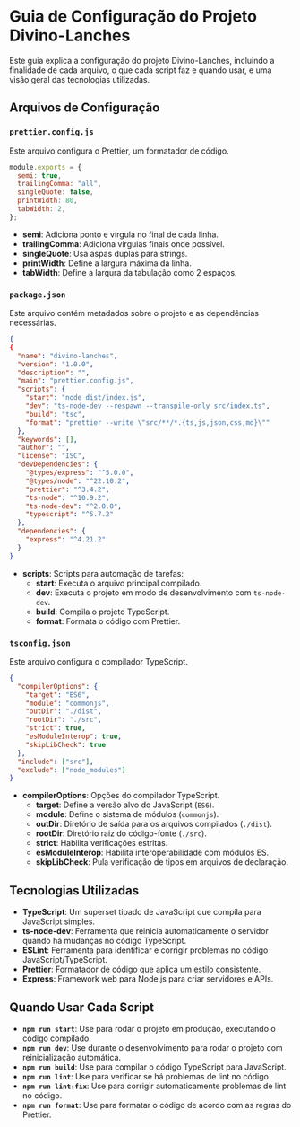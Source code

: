 # Guia de Configuração do Projeto Divino-Lanches

Este guia explica a configuração do projeto Divino-Lanches, incluindo a finalidade de cada arquivo, o que cada script faz e quando usar, e uma visão geral das tecnologias utilizadas.

## Arquivos de Configuração

### `prettier.config.js`

Este arquivo configura o Prettier, um formatador de código.

```javascript
module.exports = {
  semi: true,
  trailingComma: "all",
  singleQuote: false,
  printWidth: 80,
  tabWidth: 2,
};
```

- **semi**: Adiciona ponto e vírgula no final de cada linha.
- **trailingComma**: Adiciona vírgulas finais onde possível.
- **singleQuote**: Usa aspas duplas para strings.
- **printWidth**: Define a largura máxima da linha.
- **tabWidth**: Define a largura da tabulação como 2 espaços.

### `package.json`

Este arquivo contém metadados sobre o projeto e as dependências necessárias.

```json
{
{
  "name": "divino-lanches",
  "version": "1.0.0",
  "description": "",
  "main": "prettier.config.js",
  "scripts": {
    "start": "node dist/index.js",
    "dev": "ts-node-dev --respawn --transpile-only src/index.ts",
    "build": "tsc",
    "format": "prettier --write \"src/**/*.{ts,js,json,css,md}\""
  },
  "keywords": [],
  "author": "",
  "license": "ISC",
  "devDependencies": {
    "@types/express": "^5.0.0",
    "@types/node": "^22.10.2",
    "prettier": "^3.4.2",
    "ts-node": "^10.9.2",
    "ts-node-dev": "^2.0.0",
    "typescript": "^5.7.2"
  },
  "dependencies": {
    "express": "^4.21.2"
  }
}
```

- **scripts**: Scripts para automação de tarefas:
  - **start**: Executa o arquivo principal compilado.
  - **dev**: Executa o projeto em modo de desenvolvimento com `ts-node-dev`.
  - **build**: Compila o projeto TypeScript.
  - **format**: Formata o código com Prettier.

### `tsconfig.json`

Este arquivo configura o compilador TypeScript.

```json
{
  "compilerOptions": {
    "target": "ES6",
    "module": "commonjs",
    "outDir": "./dist",
    "rootDir": "./src",
    "strict": true,
    "esModuleInterop": true,
    "skipLibCheck": true
  },
  "include": ["src"],
  "exclude": ["node_modules"]
}
```

- **compilerOptions**: Opções do compilador TypeScript.
  - **target**: Define a versão alvo do JavaScript (`ES6`).
  - **module**: Define o sistema de módulos (`commonjs`).
  - **outDir**: Diretório de saída para os arquivos compilados (`./dist`).
  - **rootDir**: Diretório raiz do código-fonte (`./src`).
  - **strict**: Habilita verificações estritas.
  - **esModuleInterop**: Habilita interoperabilidade com módulos ES.
  - **skipLibCheck**: Pula verificação de tipos em arquivos de declaração.

## Tecnologias Utilizadas

- **TypeScript**: Um superset tipado de JavaScript que compila para JavaScript simples.
- **ts-node-dev**: Ferramenta que reinicia automaticamente o servidor quando há mudanças no código TypeScript.
- **ESLint**: Ferramenta para identificar e corrigir problemas no código JavaScript/TypeScript.
- **Prettier**: Formatador de código que aplica um estilo consistente.
- **Express**: Framework web para Node.js para criar servidores e APIs.

## Quando Usar Cada Script

- **`npm run start`**: Use para rodar o projeto em produção, executando o código compilado.
- **`npm run dev`**: Use durante o desenvolvimento para rodar o projeto com reinicialização automática.
- **`npm run build`**: Use para compilar o código TypeScript para JavaScript.
- **`npm run lint`**: Use para verificar se há problemas de lint no código.
- **`npm run lint:fix`**: Use para corrigir automaticamente problemas de lint no código.
- **`npm run format`**: Use para formatar o código de acordo com as regras do Prettier.
